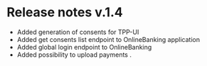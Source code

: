 # Release notes v.1.4

 - Added generation of consents for TPP-UI
 - Added get consents list endpoint to OnlineBanking application
 - Added global login endpoint to OnlineBanking
 - Added possibility to upload payments
.
